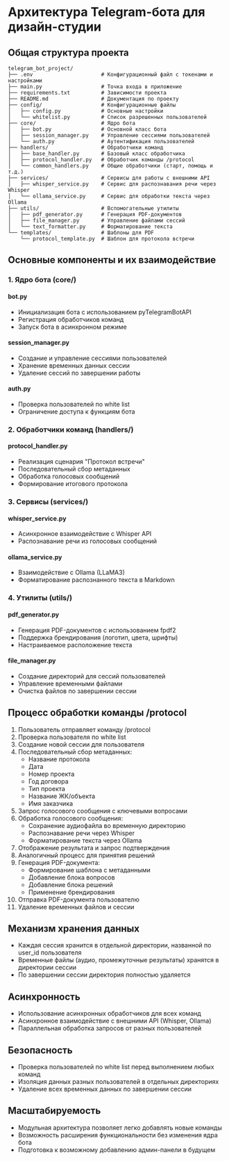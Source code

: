 # Архитектура Telegram-бота для дизайн-студии

## Общая структура проекта

```
telegram_bot_project/
├── .env                      # Конфигурационный файл с токенами и настройками
├── main.py                   # Точка входа в приложение
├── requirements.txt          # Зависимости проекта
├── README.md                 # Документация по проекту
├── config/                   # Конфигурационные файлы
│   ├── config.py             # Основные настройки
│   └── whitelist.py          # Список разрешенных пользователей
├── core/                     # Ядро бота
│   ├── bot.py                # Основной класс бота
│   ├── session_manager.py    # Управление сессиями пользователей
│   └── auth.py               # Аутентификация пользователей
├── handlers/                 # Обработчики команд
│   ├── base_handler.py       # Базовый класс обработчика
│   ├── protocol_handler.py   # Обработчик команды /protocol
│   └── common_handlers.py    # Общие обработчики (старт, помощь и т.д.)
├── services/                 # Сервисы для работы с внешними API
│   ├── whisper_service.py    # Сервис для распознавания речи через Whisper
│   └── ollama_service.py     # Сервис для обработки текста через Ollama
├── utils/                    # Вспомогательные утилиты
│   ├── pdf_generator.py      # Генерация PDF-документов
│   ├── file_manager.py       # Управление файлами сессий
│   └── text_formatter.py     # Форматирование текста
└── templates/                # Шаблоны для PDF
    └── protocol_template.py  # Шаблон для протокола встречи
```

## Основные компоненты и их взаимодействие

### 1. Ядро бота (core/)

#### bot.py
- Инициализация бота с использованием pyTelegramBotAPI
- Регистрация обработчиков команд
- Запуск бота в асинхронном режиме

#### session_manager.py
- Создание и управление сессиями пользователей
- Хранение временных данных сессии
- Удаление сессий по завершении работы

#### auth.py
- Проверка пользователей по white list
- Ограничение доступа к функциям бота

### 2. Обработчики команд (handlers/)

#### protocol_handler.py
- Реализация сценария "Протокол встречи"
- Последовательный сбор метаданных
- Обработка голосовых сообщений
- Формирование итогового протокола

### 3. Сервисы (services/)

#### whisper_service.py
- Асинхронное взаимодействие с Whisper API
- Распознавание речи из голосовых сообщений

#### ollama_service.py
- Взаимодействие с Ollama (LLaMA3)
- Форматирование распознанного текста в Markdown

### 4. Утилиты (utils/)

#### pdf_generator.py
- Генерация PDF-документов с использованием fpdf2
- Поддержка брендирования (логотип, цвета, шрифты)
- Настраиваемое расположение текста

#### file_manager.py
- Создание директорий для сессий пользователей
- Управление временными файлами
- Очистка файлов по завершении сессии

## Процесс обработки команды /protocol

1. Пользователь отправляет команду /protocol
2. Проверка пользователя по white list
3. Создание новой сессии для пользователя
4. Последовательный сбор метаданных:
   - Название протокола
   - Дата
   - Номер проекта
   - Год договора
   - Тип проекта
   - Название ЖК/объекта
   - Имя заказчика
5. Запрос голосового сообщения с ключевыми вопросами
6. Обработка голосового сообщения:
   - Сохранение аудиофайла во временную директорию
   - Распознавание речи через Whisper
   - Форматирование текста через Ollama
7. Отображение результата и запрос подтверждения
8. Аналогичный процесс для принятия решений
9. Генерация PDF-документа:
   - Формирование шаблона с метаданными
   - Добавление блока вопросов
   - Добавление блока решений
   - Применение брендирования
10. Отправка PDF-документа пользователю
11. Удаление временных файлов и сессии

## Механизм хранения данных

- Каждая сессия хранится в отдельной директории, названной по user_id пользователя
- Временные файлы (аудио, промежуточные результаты) хранятся в директории сессии
- По завершении сессии директория полностью удаляется

## Асинхронность

- Использование асинхронных обработчиков для всех команд
- Асинхронное взаимодействие с внешними API (Whisper, Ollama)
- Параллельная обработка запросов от разных пользователей

## Безопасность

- Проверка пользователей по white list перед выполнением любых команд
- Изоляция данных разных пользователей в отдельных директориях
- Удаление всех временных данных по завершении сессии

## Масштабируемость

- Модульная архитектура позволяет легко добавлять новые команды
- Возможность расширения функциональности без изменения ядра бота
- Подготовка к возможному добавлению админ-панели в будущем
